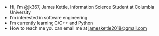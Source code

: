 - Hi, I’m @jk367, James Kettle, Information Science Student at Columbia University 
- I’m interested in software engineering 
- I’m currently learning C/C++ and Python 
- How to reach me you can email me at jameskettle2018@gmail.com


